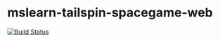 # mslearn-tailspin-spacegame-web

[![Build Status](https://dev.azure.com/mariapeter/Space%20Game%20-%20web%20-%20Pipeline/_apis/build/status/mrsmariapeter.mslearn-tailspin-spacegame-web?branchName=main)](https://dev.azure.com/mariapeter/Space%20Game%20-%20web%20-%20Pipeline/_build/latest?definitionId=2&branchName=main)

